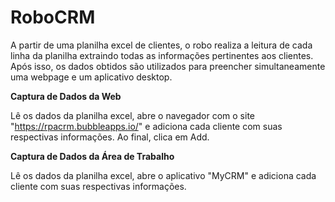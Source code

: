 # RoboCRM
A partir de uma planilha excel de clientes, o robo realiza a leitura de cada linha da planilha extraindo todas as informações pertinentes aos clientes.
Após isso, os dados obtidos são utilizados para preencher simultaneamente uma webpage e um aplicativo desktop.

**Captura de Dados da Web**

Lê os dados da planilha excel, abre o navegador com o site "https://rpacrm.bubbleapps.io/" e adiciona cada cliente com suas respectivas informações. Ao final, clica em Add.

**Captura de Dados da Área de Trabalho**

Lê os dados da planilha excel, abre o aplicativo "MyCRM" e adiciona cada cliente com suas respectivas informações. 
